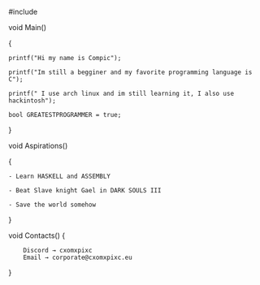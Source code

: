 #include  <CXOMXPIXC>

void Main()

{

    printf("Hi my name is Compic");
    
    printf("Im still a begginer and my favorite programming language is C");
    
    printf(" I use arch linux and im still learning it, I also use hackintosh");

    bool GREATESTPROGRAMMER = true;
    
}


void Aspirations()

{ 

    - Learn HASKELL and ASSEMBLY
    
    - Beat Slave knight Gael in DARK SOULS III
    
    - Save the world somehow

    
}


void Contacts()
{

        Discord → cxomxpixc
        Email → corporate@cxomxpixc.eu
     
}

